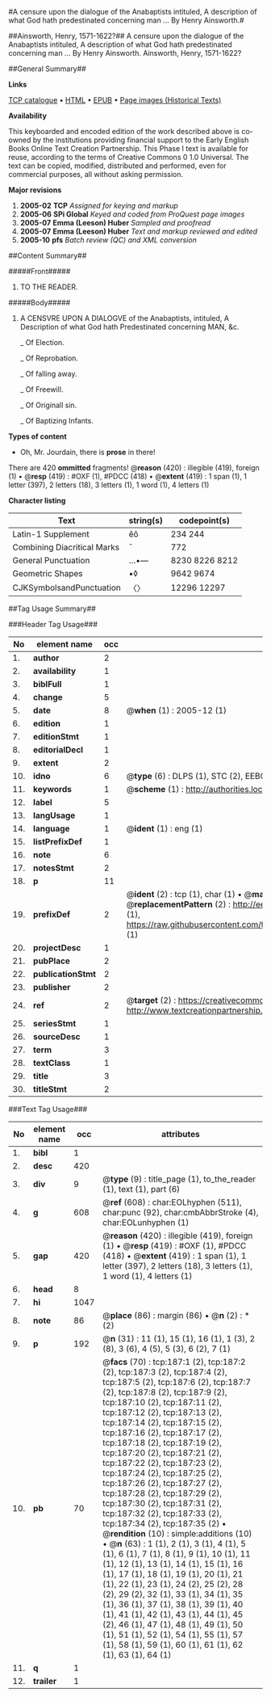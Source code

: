 #A censure upon the dialogue of the Anabaptists intituled, A description of what God hath predestinated concerning man ... By Henry Ainsworth.#

##Ainsworth, Henry, 1571-1622?##
A censure upon the dialogue of the Anabaptists intituled, A description of what God hath predestinated concerning man ... By Henry Ainsworth.
Ainsworth, Henry, 1571-1622?

##General Summary##

**Links**

[TCP catalogue](http://www.ota.ox.ac.uk/tcp/)  • 
[HTML](http://tei.it.ox.ac.uk/tcp/Texts-HTML/free/A12/A12284.html)  • 
[EPUB](http://tei.it.ox.ac.uk/tcp/Texts-EPUB/free/A12/A12284.epub) • 
[Page images (Historical Texts)](https://data.historicaltexts.jisc.ac.uk/view?pubId=eebo-99835952e&pageId=eebo-99835952e-187-1)

**Availability**

This keyboarded and encoded edition of the
	       work described above is co-owned by the institutions
	       providing financial support to the Early English Books
	       Online Text Creation Partnership. This Phase I text is
	       available for reuse, according to the terms of Creative
	       Commons 0 1.0 Universal. The text can be copied,
	       modified, distributed and performed, even for
	       commercial purposes, all without asking permission.

**Major revisions**

1. __2005-02__ __TCP__ *Assigned for keying and markup*
1. __2005-06__ __SPi Global__ *Keyed and coded from ProQuest page images*
1. __2005-07__ __Emma (Leeson) Huber__ *Sampled and proofread*
1. __2005-07__ __Emma (Leeson) Huber__ *Text and markup reviewed and edited*
1. __2005-10__ __pfs__ *Batch review (QC) and XML conversion*

##Content Summary##

#####Front#####

1. TO THE READER.

#####Body#####

1. A CENSVRE UPON A DIALOGVE of the Anabaptists, intituled, A Description of what God hath Predestinated concerning MAN, &c.

    _ Of Election.

    _ Of Reprobation.

    _ Of falling away.

    _ Of Freewill.

    _ Of Originall sin.

    _ Of Baptizing Infants.

**Types of content**

  * Oh, Mr. Jourdain, there is **prose** in there!

There are 420 **ommitted** fragments! 
 @__reason__ (420) : illegible (419), foreign (1)  •  @__resp__ (419) : #OXF (1), #PDCC (418)  •  @__extent__ (419) : 1 span (1), 1 letter (397), 2 letters (18), 3 letters (1), 1 word (1), 4 letters (1)

**Character listing**


|Text|string(s)|codepoint(s)|
|---|---|---|
|Latin-1 Supplement|êô|234 244|
|Combining             Diacritical Marks|̄|772|
|General Punctuation|…•—|8230 8226 8212|
|Geometric Shapes|▪◊|9642 9674|
|CJKSymbolsandPunctuation|〈〉|12296 12297|

##Tag Usage Summary##

###Header Tag Usage###

|No|element name|occ|attributes|
|---|---|---|---|
|1.|__author__|2||
|2.|__availability__|1||
|3.|__biblFull__|1||
|4.|__change__|5||
|5.|__date__|8| @__when__ (1) : 2005-12 (1)|
|6.|__edition__|1||
|7.|__editionStmt__|1||
|8.|__editorialDecl__|1||
|9.|__extent__|2||
|10.|__idno__|6| @__type__ (6) : DLPS (1), STC (2), EEBO-CITATION (1), PROQUEST (1), VID (1)|
|11.|__keywords__|1| @__scheme__ (1) : http://authorities.loc.gov/ (1)|
|12.|__label__|5||
|13.|__langUsage__|1||
|14.|__language__|1| @__ident__ (1) : eng (1)|
|15.|__listPrefixDef__|1||
|16.|__note__|6||
|17.|__notesStmt__|2||
|18.|__p__|11||
|19.|__prefixDef__|2| @__ident__ (2) : tcp (1), char (1)  •  @__matchPattern__ (2) : ([0-9\-]+):([0-9IVX]+) (1), (.+) (1)  •  @__replacementPattern__ (2) : http://eebo.chadwyck.com/downloadtiff?vid=$1&page=$2 (1), https://raw.githubusercontent.com/textcreationpartnership/Texts/master/tcpchars.xml#$1 (1)|
|20.|__projectDesc__|1||
|21.|__pubPlace__|2||
|22.|__publicationStmt__|2||
|23.|__publisher__|2||
|24.|__ref__|2| @__target__ (2) : https://creativecommons.org/publicdomain/zero/1.0/ (1), http://www.textcreationpartnership.org/docs/. (1)|
|25.|__seriesStmt__|1||
|26.|__sourceDesc__|1||
|27.|__term__|3||
|28.|__textClass__|1||
|29.|__title__|3||
|30.|__titleStmt__|2||


###Text Tag Usage###

|No|element name|occ|attributes|
|---|---|---|---|
|1.|__bibl__|1||
|2.|__desc__|420||
|3.|__div__|9| @__type__ (9) : title_page (1), to_the_reader (1), text (1), part (6)|
|4.|__g__|608| @__ref__ (608) : char:EOLhyphen (511), char:punc (92), char:cmbAbbrStroke (4), char:EOLunhyphen (1)|
|5.|__gap__|420| @__reason__ (420) : illegible (419), foreign (1)  •  @__resp__ (419) : #OXF (1), #PDCC (418)  •  @__extent__ (419) : 1 span (1), 1 letter (397), 2 letters (18), 3 letters (1), 1 word (1), 4 letters (1)|
|6.|__head__|8||
|7.|__hi__|1047||
|8.|__note__|86| @__place__ (86) : margin (86)  •  @__n__ (2) : * (2)|
|9.|__p__|192| @__n__ (31) : 11 (1), 15 (1), 16 (1), 1 (3), 2 (8), 3 (6), 4 (5), 5 (3), 6 (2), 7 (1)|
|10.|__pb__|70| @__facs__ (70) : tcp:187:1 (2), tcp:187:2 (2), tcp:187:3 (2), tcp:187:4 (2), tcp:187:5 (2), tcp:187:6 (2), tcp:187:7 (2), tcp:187:8 (2), tcp:187:9 (2), tcp:187:10 (2), tcp:187:11 (2), tcp:187:12 (2), tcp:187:13 (2), tcp:187:14 (2), tcp:187:15 (2), tcp:187:16 (2), tcp:187:17 (2), tcp:187:18 (2), tcp:187:19 (2), tcp:187:20 (2), tcp:187:21 (2), tcp:187:22 (2), tcp:187:23 (2), tcp:187:24 (2), tcp:187:25 (2), tcp:187:26 (2), tcp:187:27 (2), tcp:187:28 (2), tcp:187:29 (2), tcp:187:30 (2), tcp:187:31 (2), tcp:187:32 (2), tcp:187:33 (2), tcp:187:34 (2), tcp:187:35 (2)  •  @__rendition__ (10) : simple:additions (10)  •  @__n__ (63) : 1 (1), 2 (1), 3 (1), 4 (1), 5 (1), 6 (1), 7 (1), 8 (1), 9 (1), 10 (1), 11 (1), 12 (1), 13 (1), 14 (1), 15 (1), 16 (1), 17 (1), 18 (1), 19 (1), 20 (1), 21 (1), 22 (1), 23 (1), 24 (2), 25 (2), 28 (2), 29 (2), 32 (1), 33 (1), 34 (1), 35 (1), 36 (1), 37 (1), 38 (1), 39 (1), 40 (1), 41 (1), 42 (1), 43 (1), 44 (1), 45 (2), 46 (1), 47 (1), 48 (1), 49 (1), 50 (1), 51 (1), 52 (1), 54 (1), 55 (1), 57 (1), 58 (1), 59 (1), 60 (1), 61 (1), 62 (1), 63 (1), 64 (1)|
|11.|__q__|1||
|12.|__trailer__|1||
